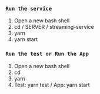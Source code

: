 ### `Run the service`
1. Open a new bash shell
2. cd / SERVER / streaming-service
3. yarn
4. yarn start

### `Run the test or Run the App`
1. Open a new bash shell
2. cd
3. yarn 
4. Test: yarn test / App: yarn start


